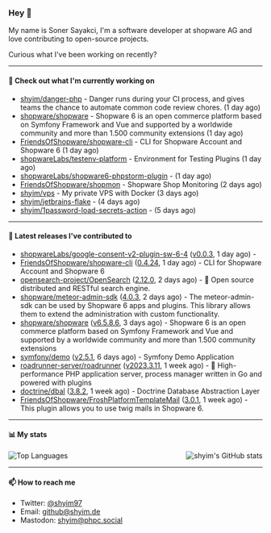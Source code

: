 ### Hey 👋

My name is Soner Sayakci, I'm a software developer at shopware AG and love contributing to open-source projects.

Curious what I've been working on recently?

---

#### 👷 Check out what I'm currently working on

- [shyim/danger-php](https://github.com/shyim/danger-php) - Danger runs during your CI process, and gives teams the chance to automate common code review chores. (1 day ago)
- [shopware/shopware](https://github.com/shopware/shopware) - Shopware 6 is an open commerce platform based on Symfony Framework and Vue and supported by a worldwide community and more than 1.500 community extensions (1 day ago)
- [FriendsOfShopware/shopware-cli](https://github.com/FriendsOfShopware/shopware-cli) - CLI for Shopware Account and Shopware 6 (1 day ago)
- [shopwareLabs/testenv-platform](https://github.com/shopwareLabs/testenv-platform) - Environment for Testing Plugins (1 day ago)
- [shopwareLabs/shopware6-phpstorm-plugin](https://github.com/shopwareLabs/shopware6-phpstorm-plugin) -  (1 day ago)
- [FriendsOfShopware/shopmon](https://github.com/FriendsOfShopware/shopmon) - Shopware Shop Monitoring (2 days ago)
- [shyim/vps](https://github.com/shyim/vps) - My private VPS with Docker (3 days ago)
- [shyim/jetbrains-flake](https://github.com/shyim/jetbrains-flake) -  (4 days ago)
- [shyim/1password-load-secrets-action](https://github.com/shyim/1password-load-secrets-action) -  (5 days ago)

---

#### 🔭 Latest releases I've contributed to

- [shopwareLabs/google-consent-v2-plugin-sw-6-4](https://github.com/shopwareLabs/google-consent-v2-plugin-sw-6-4) ([v0.0.3](https://github.com/shopwareLabs/google-consent-v2-plugin-sw-6-4/releases/tag/v0.0.3), 1 day ago) - 
- [FriendsOfShopware/shopware-cli](https://github.com/FriendsOfShopware/shopware-cli) ([0.4.24](https://github.com/FriendsOfShopware/shopware-cli/releases/tag/0.4.24), 1 day ago) - CLI for Shopware Account and Shopware 6
- [opensearch-project/OpenSearch](https://github.com/opensearch-project/OpenSearch) ([2.12.0](https://github.com/opensearch-project/OpenSearch/releases/tag/2.12.0), 2 days ago) - 🔎 Open source distributed and RESTful search engine.
- [shopware/meteor-admin-sdk](https://github.com/shopware/meteor-admin-sdk) ([4.0.3](https://github.com/shopware/meteor-admin-sdk/releases/tag/4.0.3), 2 days ago) - The meteor-admin-sdk can be used by Shopware 6 apps and plugins. This library allows them to extend the administration with custom functionality.
- [shopware/shopware](https://github.com/shopware/shopware) ([v6.5.8.6](https://github.com/shopware/shopware/releases/tag/v6.5.8.6), 3 days ago) - Shopware 6 is an open commerce platform based on Symfony Framework and Vue and supported by a worldwide community and more than 1.500 community extensions
- [symfony/demo](https://github.com/symfony/demo) ([v2.5.1](https://github.com/symfony/demo/releases/tag/v2.5.1), 6 days ago) - Symfony Demo Application
- [roadrunner-server/roadrunner](https://github.com/roadrunner-server/roadrunner) ([v2023.3.11](https://github.com/roadrunner-server/roadrunner/releases/tag/v2023.3.11), 1 week ago) - 🤯 High-performance PHP application server, process manager written in Go and powered with plugins
- [doctrine/dbal](https://github.com/doctrine/dbal) ([3.8.2](https://github.com/doctrine/dbal/releases/tag/3.8.2), 1 week ago) - Doctrine Database Abstraction Layer
- [FriendsOfShopware/FroshPlatformTemplateMail](https://github.com/FriendsOfShopware/FroshPlatformTemplateMail) ([3.0.1](https://github.com/FriendsOfShopware/FroshPlatformTemplateMail/releases/tag/3.0.1), 1 week ago) - This plugin allows you to use twig mails in Shopware 6.

---

#### 📊 My stats

<img align="right" alt="shyim's GitHub stats" src="https://github-readme-stats.vercel.app/api?username=shyim&count_private=1&show_icons=true&" />

![Top Languages](https://github-readme-stats.vercel.app/api/top-langs/?username=shyim)

---

#### 📫 How to reach me

- Twitter: [@shyim97](https://twitter.com/shyim97)
- Email: [github@shyim.de](mailto://github@shyim.de)
- Mastodon: <a rel="me" href="https://phpc.social/@shyim">shyim@phpc.social</a>
